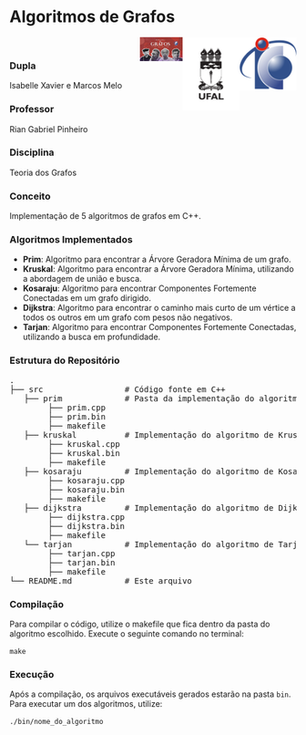 <h1>Algoritmos de Grafos</h1>
<div>
  <img align="right" width="100px" src="./logo-ic.png" />
  <img align="right" width="100px" src="./logo-ufal.png" />
</div>

<img align="right" width="75vw" src="./d&g.png" /><br>

<h3>Dupla</h3>
<p>Isabelle Xavier e Marcos Melo</p>


<h3>Professor</h3>
<p>Rian Gabriel Pinheiro</p>

<h3>Disciplina</h3>
<p>Teoria dos Grafos</p>

<h3>Conceito</h3>
<p>Implementação de 5 algoritmos de grafos em C++.</p>

<h3>Algoritmos Implementados</h3>
<ul>
  <li><strong>Prim</strong>: Algoritmo para encontrar a Árvore Geradora Mínima de um grafo.</li>
  <li><strong>Kruskal</strong>: Algoritmo para encontrar a Árvore Geradora Mínima, utilizando a abordagem de união e busca.</li>
  <li><strong>Kosaraju</strong>: Algoritmo para encontrar Componentes Fortemente Conectadas em um grafo dirigido.</li>
  <li><strong>Dijkstra</strong>: Algoritmo para encontrar o caminho mais curto de um vértice a todos os outros em um grafo com pesos não negativos.</li>
  <li><strong>Tarjan</strong>: Algoritmo para encontrar Componentes Fortemente Conectadas, utilizando a busca em profundidade.</li>
</ul>

<h3>Estrutura do Repositório</h3>
<pre>
.
├── src                 # Código fonte em C++
   ├── prim             # Pasta da implementação do algoritmo de Prim
        ├── prim.cpp
        ├── prim.bin
        ├── makefile
   ├── kruskal          # Implementação do algoritmo de Kruskal
        ├── kruskal.cpp
        ├── kruskal.bin
        ├── makefile
   ├── kosaraju         # Implementação do algoritmo de Kosaraju
        ├── kosaraju.cpp
        ├── kosaraju.bin
        ├── makefile
   ├── dijkstra         # Implementação do algoritmo de Dijkstra
        ├── dijkstra.cpp
        ├── dijkstra.bin
        ├── makefile
   └── tarjan           # Implementação do algoritmo de Tarjan
        ├── tarjan.cpp
        ├── tarjan.bin
        ├── makefile
└── README.md           # Este arquivo
</pre>

<h3>Compilação</h3>
<p>Para compilar o código, utilize o makefile que fica dentro da pasta do algoritmo escolhido. Execute o seguinte comando no terminal:</p>
<pre><code>make</code></pre>

<h3>Execução</h3>
<p>Após a compilação, os arquivos executáveis gerados estarão na pasta <code>bin</code>. Para executar um dos algoritmos, utilize:</p>
<pre><code>./bin/nome_do_algoritmo</code></pre>
